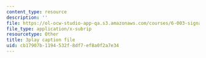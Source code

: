 ```yaml
---
content_type: resource
description: ''
file: https://ol-ocw-studio-app-qa.s3.amazonaws.com/courses/6-003-signals-and-systems-fall-2011/cb17907b1194532f8df7ef8a0f2a7e34_ufU6b7OHb8M.vtt
file_type: application/x-subrip
resourcetype: Other
title: 3play caption file
uid: cb17907b-1194-532f-8df7-ef8a0f2a7e34
---
```

